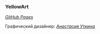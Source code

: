 ﻿### YellowArt
*[GitHub Pages](https://tati-id9.github.io/YellowArt/)*

Графический дизайнер: *[Анастасия Уткина](https://www.behance.net/tropichka)*
